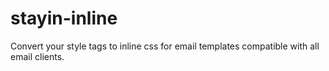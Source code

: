 # stayin-inline
Convert your style tags to inline css for email templates compatible with all email clients.
